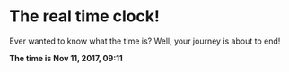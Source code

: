 # The real time clock!

Ever wanted to know what the time is? Well, your journey is about to end!

**The time is Nov 11, 2017, 09:11**